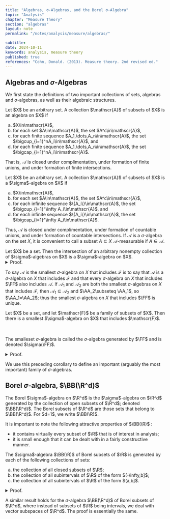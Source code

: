 ```yaml
---
title: "Algebras, σ-Algebras, and the Borel σ-Algebra"
topic: "Analysis"
chapter: "Measure Theory"
section: "algebras"
layout: note
permalink: "/notes/analysis/measure/algebras/"

subtitle: 
date: 2024-10-11
keywords: analysis, measure theory
published: true
references: "Cohn, Donald. (2013). Measure theory. 2nd revised ed."
---
```


## Algebras and $\sigma$-Algebras

We first state the definitions of two important collections of sets, algebras and $\sigma$-algebras, as well as their algebraic structures. 

<div class='definition' name='Algebras'>
Let $X$ be an arbitrary set. A collection $\mathscr{A}$ of subsets of $X$ is an algebra on $X$ if
<ol type="a">
    <li>$X\in\mathscr{A}$,</li>
    <li>for each set $A\in\mathscr{A}$, the set $A^c\in\mathscr{A}$,</li>
    <li>for each finite sequence $A_1,\dots,A_n\in\mathscr{A}$, the set $\bigcup_{i=1}^nA_i\in\mathscr{A}$, and</li>
    <li>for each finite sequence $A_1,\dots,A_n\in\mathscr{A}$, the set $\bigcap_{i=1}^nA_i\in\mathscr{A}$.</li>
</ol>
</div>

That is, $\mathscr{A}$ is closed under complimentation, under formation of finite unions, and under formation of finite intersections. 

<div class='definition' name='σ-Algebras'>
Let $X$ be an arbitrary set. A collection $\mathscr{A}$ of subsets of $X$ is a $\sigma$-algebra on $X$ if
<ol type="a">
    <li>$X\in\mathscr{A}$,</li>
    <li>for each set $A\in\mathscr{A}$, the set $A^c\in\mathscr{A}$,</li>
    <li>for each infinite sequence $\{A_i\}\in\mathscr{A}$, the set $\bigcup_{i=1}^\infty A_i\in\mathscr{A}$, and</li>
    <li>for each infinite sequence $\{A_i\}\in\mathscr{A}$, the set $\bigcap_{i=1}^\infty A_i\in\mathscr{A}$.</li>
</ol>
</div>

Thus, $\mathscr{A}$ is closed under complimentation, under formation of countable unions, and under formation of countable intersections. If $\mathscr{A}$ is a $\sigma$-algebra on the set $X$, it is convenient to call a subset $A\subseteq X$ $\mathscr{A}$-measurable if $A\in\mathscr{A}$. 

<div class='proposition' name='Intersection of a collection of σ-algebras'>
Let $X$ be a set. Then the intersection of an arbitrary nonempty collection of $\sigma$-algebras on $X$ is a $\sigma$-algebra on $X$. 
</div>

<details class='proof'>
<summary>Proof.</summary>
Let $\mathscr{C}$ be a nonempty collection of $\sigma$-algebras on $X$, and let $\mathscr{A}$ be the intersection of the $\sigma$-algebras that belong to $\mathscr{C}$. It is sufficient to check that $X\in\mathscr{A}$, is closed under complimentation, and closed under the formation of countable unions. 

<br><br>
The set $X\in\mathscr{A}$ since it belongs to each $\sigma$-algebra that belongs to $\mathscr{C}$. Now suppose that $A\in\mathscr{A}$. Then each $\sigma$-algebra that belongs to $\mathscr{C}$ also contains $A$ and so contains $A^c$; thus $A^c$ belongs to the intersection $\mathscr{A}$ of these $\sigma$-algebras. Finally, suppose that $\{A_i\}\in\mathscr{A}$ and hence to each $\sigma$-algebra in $\mathscr{C}$. Then $\bigcup_i A_i$ belongs to each $\sigma$-algebra in $\mathscr{C}$ and so to $\mathscr{A}$.
</details>

To say $\mathscr{A}$ is the smallest $\sigma$-algebra on $X$ that includes $\mathscr{F}$ is to say that $\mathscr{A}$ is a $\sigma$-algebra on $X$ that includes $\mathscr{F}$ and that every $\sigma$-algebra on $X$ that includes $\FF$ also includes $\mathscr{A}$. If $\mathscr{A}_1$ and $\mathscr{A}_2$ are both the smallest $\sigma$-algebras on $X$ that includes $\mathscr{F}$, then $\mathscr{A}_1\subseteq\mathscr{A}_2$ and $\AA_2\subseteq \AA_1$, so $\AA_1=\AA_2$; thus the smallest $\sigma$-algebra on $X$ that includes $\FF$ is unique. 

<div class='corollary' name='σ-algebra generated by ℱ '>
Let $X$ be a set, and let $\mathscr{F}$ be a family of subsets of $X$. Then there is a smallest $\sigma$-algebra on $X$ that includes $\mathscr{F}$. 

<br><br>
The smalleset $\sigma$-algebra is called the $\sigma$-algebra generated by $\FF$ and is denoted $\sigma(\FF)$. 
</div>

<details class='proof'>
<summary>Proof.</summary>
Let $\CC$ be the collection of all $\sigma$-algebras on $X$ that includes $\FF$. Then $\CC$ is nonempty, since it contains the $\sigma$-algebra that consists of all subsets of $X$. The intersection of the $\sigma$-algebras that belong to $\CC$ is, according to Proposition (1), a $\sigma$-algebra; it includes $\FF$ and is included in every $\sigma$-algebra in $\CC$ -- that is, it is included in every $\sigma$-algebra on $X$ that includes $\FF$. 
</details>

We use this preceding corollary to define an important (arguably the most important) family of $\sigma$-algebras. 

## Borel $\sigma$-algebra, $\BB(\R^d)$

<div class='definition' name='The Borel σ-algebra on ℝᵈ'>
The Borel $\sigma$-algebra on $\R^d$ is the $\sigma$-algebra on $\R^d$ generated by the collection of open subsets of $\R^d$; denoted $\BB(\R^d)$. The Borel subsets of $\R^d$ are those sets that belong to $\BB(\R^d)$. For $d=1$, we write $\BB(\R)$. 
</div>

It is important to note the following attractive properties of $\BB(\R)$ :
<ul>
    <li>it contains virtually every subset of $\R$ that is of interest in analysis;</li>
    <li>it is small enough that it can be dealt with in a fairly constructive manner.</li>
</ul>

<div class='proposition' name='Generating ℬ(ℝ)'>
The $\sigma$-algebra $\BB(\R)$ of Borel subsets of $\R$ is generated by each of the following collections of sets:
<ol type='a'>
    <li>the collection of all closed subsets of $\R$;</li>
    <li>the collection of all subintervals of $\R$ of the form $(-\infty,b]$;</li>
    <li>the collection of all subintervals of $\R$ of the form $(a,b]$.</li>
</ol>
</div>

<details class='proof'>
<summary>Proof.</summary>
Let $\BB_1$, $\BB_2$, and $\BB_3$ be the $\sigma$-algebras generated by the collections of sets in parts (a), (b), and (c) of the proposition. We will show that $\BB(\R)\supseteq\BB_1\supseteq\BB_2\supseteq\BB_3$ and finally $\BB_3\supseteq\BB(\R)$, establishing our proposition. 

<br><br>
Since $\BB(\R)$ includes the family of open subsets of $\R$ and is closed under complimentation, it includes the family of closed subsets of $\R$; hence it includes the $\sigma$-algebra generated by the closed subsets of $\R$, i.e., $\BB_1$. The sets of the form $(-\infty,b]$ are closed and so belong to $\BB_1$; consequently $\BB_1\supseteq\BB_2$. Since $(a,b]=(-\infty,b]\cap(-\infty,a]^c$, each set of the form $(a,b]$ belongs to $\BB_2$; thus $\BB_2\supseteq\BB_3$. Finally, note that each open subinterval of $\R$ is the union of a sequnce of sets of the form $(a,b]$ and that each open subset of $\R$ is the union of a sequence of open intervals. Thus each open subset of $\R$ belongs to $\BB_3$ and we have $\BB_3\supseteq\BB(\R)$ .  
</details>

A similar result holds for the $\sigma$-algebra $\BB(\R^d)$ of Borel subsets of $\R^d$, where instead of subsets of $\R$ being intervals, we deal with vector subspaces of $\R^d$. The proof is essentially the same. 